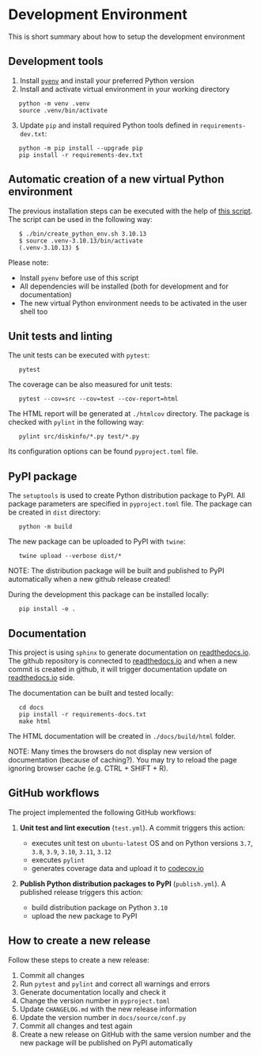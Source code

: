 # Development Environment
This is short summary about how to setup the development environment

## Development tools

1. Install [`pyenv`](https://github.com/pyenv/pyenv) and install your preferred Python version
2. Install and activate virtual environment in your working directory
```
   python -m venv .venv
   source .venv/bin/activate
```
3. Update `pip` and install required Python tools defined in `requirements-dev.txt`:
```
   python -m pip install --upgrade pip
   pip install -r requirements-dev.txt
```
## Automatic creation of a new virtual Python environment
The previous installation steps can be executed with the help of [this script](https://github.com/petersulyok/diskinfo/blob/main/bin/create_python_env.sh).
The script can be used in the following way:
```
   $ ./bin/create_python_env.sh 3.10.13
   $ source .venv-3.10.13/bin/activate
   (.venv-3.10.13) $
```
Please note:
   - Install `pyenv` before use of this script
   - All dependencies will be installed (both for development and for documentation)
   - The new virtual Python environment needs to be activated in the user shell too

## Unit tests and linting
The unit tests can be executed with `pytest`:
```
   pytest
```
The coverage can be also measured for unit tests:
```
   pytest --cov=src --cov=test --cov-report=html
```
The HTML report will be generated at `./htmlcov` directory.
The package is checked with `pylint` in the following way:
```
   pylint src/diskinfo/*.py test/*.py
```
Its configuration options can be found `pyproject.toml` file. 


## PyPI package
The `setuptools` is used to create Python distribution package to PyPI. All package parameters are specified in 
`pyproject.toml` file. The package can be created in `dist` directory:
```
   python -m build
```
The new package can be uploaded to PyPI with `twine`:
```
   twine upload --verbose dist/*
```
NOTE: The distribution package will be built and published to PyPI automatically when a new github release created!

During the development this package can be installed locally:
```
   pip install -e .
```

## Documentation
This project is using `sphinx` to generate documentation on [readthedocs.io](https://readthedocs.io/). The
github repository is connected to [readthedocs.io](https://readthedocs.io/) and when a new commit is
created in github, it will trigger documentation update on  [readthedocs.io](https://readthedocs.io/) side.

The documentation can be built and tested locally:
```
   cd docs
   pip install -r requirements-docs.txt
   make html
```
The HTML documentation will be created in `./docs/build/html` folder.

NOTE: Many times the browsers do not display new version of documentation (because of caching?). You may try to reload
the page ignoring browser cache (e.g. CTRL + SHIFT + R).


## GitHub workflows
The project implemented the following GitHub workflows:

1. **Unit test and lint execution** (`test.yml`). A commit triggers this action:
   - executes unit test on `ubuntu-latest` OS and on Python versions `3.7`, `3.8`, `3.9`, `3.10`, `3.11`, `3.12`
   - executes `pylint`
   - generates coverage data and upload it to [codecov.io](https://codecov.io/)

2. **Publish Python distribution packages to PyPI** (`publish.yml`). A published release triggers this action:
   - build distribution package on Python `3.10`
   - upload the new package to PyPI

## How to create a new release
Follow these steps to create a new release:

1. Commit all changes
2. Run `pytest` and `pylint` and correct all warnings and errors
3. Generate documentation locally and check it
4. Change the version number in `pyproject.toml`
5. Update `CHANGELOG.md` with the new release information
6. Update the version number in  `docs/source/conf.py` 
7. Commit all changes and test again
8. Create a new release on GitHub with the same version number and the new package will be published on PyPI
   automatically
